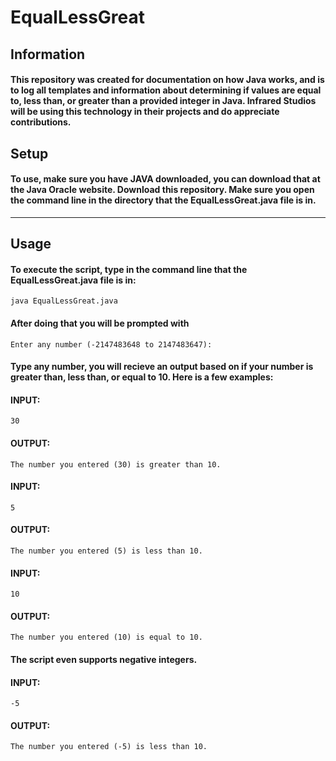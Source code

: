 # EqualLessGreat
## Information
#### This repository was created for documentation on how Java works, and is to log all templates and information about determining if values are equal to, less than, or greater than a provided integer in Java. Infrared Studios will be using this technology in their projects and do appreciate contributions.
## Setup
#### To use, make sure you have JAVA downloaded, you can download that at the Java Oracle website. Download this repository. Make sure you open the command line in the directory that the EqualLessGreat.java file is in.
---
## Usage
#### To execute the script, type in the command line that the EqualLessGreat.java file is in:
`java EqualLessGreat.java`
#### After doing that you will be prompted with
`Enter any number (-2147483648 to 2147483647):`
#### Type any number, you will recieve an output based on if your number is greater than, less than, or equal to 10. Here is a few examples:
#### **INPUT:**
`30`
#### **OUTPUT:**
`The number you entered (30) is greater than 10.`
#### **INPUT:**
`5`
#### **OUTPUT:**
`The number you entered (5) is less than 10.`
#### **INPUT:**
`10`
#### **OUTPUT:**
`The number you entered (10) is equal to 10.`
#### The script even supports negative integers.
#### **INPUT:**
`-5`
#### **OUTPUT:**
`The number you entered (-5) is less than 10.`
